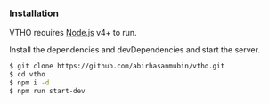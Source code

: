 ### Installation

VTHO requires [Node.js](https://nodejs.org/) v4+ to run.

Install the dependencies and devDependencies and start the server.

```sh
$ git clone https://github.com/abirhasanmubin/vtho.git
$ cd vtho
$ npm i -d
$ npm run start-dev
```

